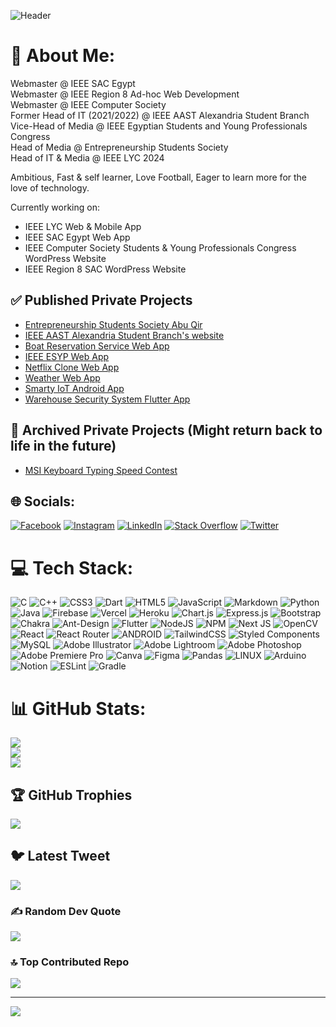 ![Header](https://github.com/Bewenben/bewenben/assets/67380528/72ff28d3-74ba-4e71-9a0a-3132082487e5)


# 💫 About Me:

Webmaster @ IEEE SAC Egypt<br>
Webmaster @ IEEE Region 8 Ad-hoc Web Development<br>
Webmaster @ IEEE Computer Society<br>
Former Head of IT (2021/2022) @ IEEE AAST Alexandria Student Branch<br>
Vice-Head of Media @ IEEE Egyptian Students and Young Professionals Congress<br>
Head of Media @ Entrepreneurship Students Society<br>
Head of IT & Media @ IEEE LYC 2024<br>

Ambitious, Fast & self learner, Love Football, Eager to learn more for the love of technology.

Currently working on:
- IEEE LYC Web & Mobile App
- IEEE SAC Egypt Web App
- IEEE Computer Society Students & Young Professionals Congress WordPress Website
- IEEE Region 8 SAC WordPress Website

## ✅ Published Private Projects

- [Entrepreneurship Students Society Abu Qir](https://essabuqir.web.app)
- [IEEE AAST Alexandria Student Branch's website](https://ieeeaast.org)
- [Boat Reservation Service Web App](https://boat-service-d064a.web.app/)
- [IEEE ESYP Web App](https://esyp.ieee.org.eg/)
- [Netflix Clone Web App](https://netflix-clone-ab9a2.web.app/)
- [Weather Web App](https://weather-app-c74d3.web.app/)
- [Smarty IoT Android App](https://appdistribution.firebase.dev/i/899a129994993796)
- [Warehouse Security System Flutter App](https://appdistribution.firebase.dev/i/7e4a72799f83ebd3)

## 📁 Archived Private Projects (Might return back to life in the future)

- [MSI Keyboard Typing Speed Contest](https://msi.ieeeaast.org)

## 🌐 Socials:
[![Facebook](https://img.shields.io/badge/Facebook-%231877F2.svg?logo=Facebook&logoColor=white)](https://facebook.com/bewenben) [![Instagram](https://img.shields.io/badge/Instagram-%23E4405F.svg?logo=Instagram&logoColor=white)](https://instagram.com/3omaarkhaled) [![LinkedIn](https://img.shields.io/badge/LinkedIn-%230077B5.svg?logo=linkedin&logoColor=white)](https://linkedin.com/in/bewenben) [![Stack Overflow](https://img.shields.io/badge/-Stackoverflow-FE7A16?logo=stack-overflow&logoColor=white)](https://stackoverflow.com/users/Bewenben) [![Twitter](https://img.shields.io/badge/Twitter-%231DA1F2.svg?logo=Twitter&logoColor=white)](https://twitter.com/3omaarkhaledd) 

# 💻 Tech Stack:
![C](https://img.shields.io/badge/c-%2300599C.svg?style=for-the-badge&logo=c&logoColor=white) ![C++](https://img.shields.io/badge/c++-%2300599C.svg?style=for-the-badge&logo=c%2B%2B&logoColor=white) ![CSS3](https://img.shields.io/badge/css3-%231572B6.svg?style=for-the-badge&logo=css3&logoColor=white) ![Dart](https://img.shields.io/badge/dart-%230175C2.svg?style=for-the-badge&logo=dart&logoColor=white) ![HTML5](https://img.shields.io/badge/html5-%23E34F26.svg?style=for-the-badge&logo=html5&logoColor=white) ![JavaScript](https://img.shields.io/badge/javascript-%23323330.svg?style=for-the-badge&logo=javascript&logoColor=%23F7DF1E) ![Markdown](https://img.shields.io/badge/markdown-%23000000.svg?style=for-the-badge&logo=markdown&logoColor=white) ![Python](https://img.shields.io/badge/python-3670A0?style=for-the-badge&logo=python&logoColor=ffdd54) ![Java](https://img.shields.io/badge/java-%23ED8B00.svg?style=for-the-badge&logo=java&logoColor=white) ![Firebase](https://img.shields.io/badge/firebase-%23039BE5.svg?style=for-the-badge&logo=firebase) ![Vercel](https://img.shields.io/badge/vercel-%23000000.svg?style=for-the-badge&logo=vercel&logoColor=white) ![Heroku](https://img.shields.io/badge/heroku-%23430098.svg?style=for-the-badge&logo=heroku&logoColor=white) ![Chart.js](https://img.shields.io/badge/chart.js-F5788D.svg?style=for-the-badge&logo=chart.js&logoColor=white) ![Express.js](https://img.shields.io/badge/express.js-%23404d59.svg?style=for-the-badge&logo=express&logoColor=%2361DAFB) ![Bootstrap](https://img.shields.io/badge/bootstrap-%23563D7C.svg?style=for-the-badge&logo=bootstrap&logoColor=white) ![Chakra](https://img.shields.io/badge/chakra-%234ED1C5.svg?style=for-the-badge&logo=chakraui&logoColor=white) ![Ant-Design](https://img.shields.io/badge/-AntDesign-%230170FE?style=for-the-badge&logo=ant-design&logoColor=white) ![Flutter](https://img.shields.io/badge/Flutter-%2302569B.svg?style=for-the-badge&logo=Flutter&logoColor=white) ![NodeJS](https://img.shields.io/badge/node.js-6DA55F?style=for-the-badge&logo=node.js&logoColor=white) ![NPM](https://img.shields.io/badge/NPM-%23000000.svg?style=for-the-badge&logo=npm&logoColor=white) ![Next JS](https://img.shields.io/badge/Next-black?style=for-the-badge&logo=next.js&logoColor=white) ![OpenCV](https://img.shields.io/badge/opencv-%23white.svg?style=for-the-badge&logo=opencv&logoColor=white) ![React](https://img.shields.io/badge/react-%2320232a.svg?style=for-the-badge&logo=react&logoColor=%2361DAFB) ![React Router](https://img.shields.io/badge/React_Router-CA4245?style=for-the-badge&logo=react-router&logoColor=white) ![ANDROID](https://img.shields.io/badge/android-%2320232a.svg?style=for-the-badge&logo=android&logoColor=%a4c639) ![TailwindCSS](https://img.shields.io/badge/tailwindcss-%2338B2AC.svg?style=for-the-badge&logo=tailwind-css&logoColor=white) ![Styled Components](https://img.shields.io/badge/styled--components-DB7093?style=for-the-badge&logo=styled-components&logoColor=white) ![MySQL](https://img.shields.io/badge/mysql-%2300f.svg?style=for-the-badge&logo=mysql&logoColor=white) ![Adobe Illustrator](https://img.shields.io/badge/adobeillustrator-%23FF9A00.svg?style=for-the-badge&logo=adobeillustrator&logoColor=white) ![Adobe Lightroom](https://img.shields.io/badge/Adobe%20Lightroom-31A8FF.svg?style=for-the-badge&logo=Adobe%20Lightroom&logoColor=white) ![Adobe Photoshop](https://img.shields.io/badge/adobephotoshop-%2331A8FF.svg?style=for-the-badge&logo=adobephotoshop&logoColor=white) ![Adobe Premiere Pro](https://img.shields.io/badge/Adobe%20Premiere%20Pro-9999FF.svg?style=for-the-badge&logo=Adobe%20Premiere%20Pro&logoColor=white) ![Canva](https://img.shields.io/badge/Canva-%2300C4CC.svg?style=for-the-badge&logo=Canva&logoColor=white) 	![Figma](https://img.shields.io/badge/figma-%23F24E1E.svg?style=for-the-badge&logo=figma&logoColor=white) ![Pandas](https://img.shields.io/badge/pandas-%23150458.svg?style=for-the-badge&logo=pandas&logoColor=white) ![LINUX](https://img.shields.io/badge/Linux-FCC624?style=for-the-badge&logo=linux&logoColor=black) ![Arduino](https://img.shields.io/badge/-Arduino-00979D?style=for-the-badge&logo=Arduino&logoColor=white) ![Notion](https://img.shields.io/badge/Notion-%23000000.svg?style=for-the-badge&logo=notion&logoColor=white) ![ESLint](https://img.shields.io/badge/ESLint-4B3263?style=for-the-badge&logo=eslint&logoColor=white) ![Gradle](https://img.shields.io/badge/Gradle-02303A.svg?style=for-the-badge&logo=Gradle&logoColor=white)
# 📊 GitHub Stats:
![](https://github-readme-stats.vercel.app/api?username=Bewenben&theme=dark&hide_border=true&include_all_commits=false&count_private=true)<br/>
![](https://github-readme-streak-stats.herokuapp.com/?user=Bewenben&theme=dark&hide_border=true)<br/>
![](https://github-readme-stats.vercel.app/api/top-langs/?username=Bewenben&theme=dark&hide_border=true&include_all_commits=false&count_private=true&layout=compact)

## 🏆 GitHub Trophies
![](https://github-profile-trophy.vercel.app/?username=Bewenben&theme=tokyonight&no-frame=true&no-bg=false&margin-w=4)

## 🐦 Latest Tweet
[![](https://gtce.itsvg.in/api?username=3omaarkhaledd)](https://github.com/VishwaGauravIn/github-twitter-card-embed)

### ✍️ Random Dev Quote
![](https://quotes-github-readme.vercel.app/api?type=vetical&theme=tokyonight)

### 🔝 Top Contributed Repo
![](https://github-contributor-stats.vercel.app/api?username=Bewenben&limit=5&theme=tokyonight&combine_all_yearly_contributions=true)

---
[![](https://visitcount.itsvg.in/api?id=Bewenben&icon=0&color=1)](https://visitcount.itsvg.in)

<!-- Proudly created with GPRM ( https://gprm.itsvg.in ) -->
